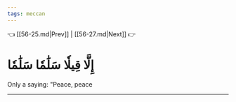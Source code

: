 ```yaml
---
tags: meccan
---
```


👈 [[56-25.md|Prev]] | [[56-27.md|Next]] 👉

# إِلَّا قِيلٗا سَلَٰمٗا سَلَٰمٗا

Only a saying: "Peace, peace

---

